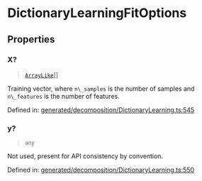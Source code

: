 # DictionaryLearningFitOptions

## Properties

### X?

> [`ArrayLike`](../types/ArrayLike.md)[]

Training vector, where `n\_samples` is the number of samples and `n\_features` is the number of features.

Defined in:  [generated/decomposition/DictionaryLearning.ts:545](https://github.com/transitive-bullshit/scikit-learn-ts/blob/b59c1ff/packages/sklearn/src/generated/decomposition/DictionaryLearning.ts#L545)

### y?

> `any`

Not used, present for API consistency by convention.

Defined in:  [generated/decomposition/DictionaryLearning.ts:550](https://github.com/transitive-bullshit/scikit-learn-ts/blob/b59c1ff/packages/sklearn/src/generated/decomposition/DictionaryLearning.ts#L550)
